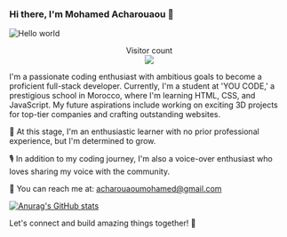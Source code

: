 ### Hi there, I'm Mohamed Acharouaou 👋

<img src="https://raw.githubusercontent.com/sagar-viradiya/sagar-viradiya/master/resources/banner.png" alt="Hello world">

<p align="center"> 
  Visitor count<br>
  <img src="https://profile-counter.glitch.me/SimoAcharouaou777/count.svg" />
</p>

I'm a passionate coding enthusiast with ambitious goals to become a proficient full-stack developer. Currently, I'm a student at 'YOU CODE,' a prestigious school in Morocco, where I'm learning HTML, CSS, and JavaScript. My future aspirations include working on exciting 3D projects for top-tier companies and crafting outstanding websites. 

🌱 At this stage, I'm an enthusiastic learner with no prior professional experience, but I'm determined to grow.

🎙️ In addition to my coding journey, I'm also a voice-over enthusiast who loves sharing my voice with the community.

📧 You can reach me at: acharouaoumohamed@gmail.com



[![Anurag's GitHub stats](https://github-readme-stats.vercel.app/api?username=SimoAcharouaou777)](https://github.com/anuraghazra/github-readme-stats)

Let's connect and build amazing things together! 🚀

